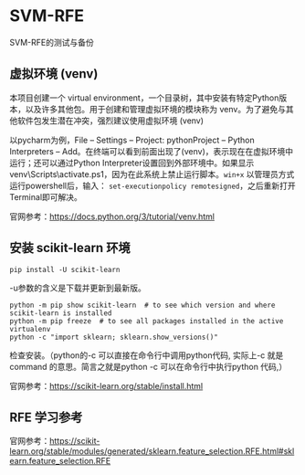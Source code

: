 # SVM-RFE
SVM-RFE的测试与备份

## 虚拟环境 (venv)
本项目创建一个 virtual environment，一个目录树，其中安装有特定Python版本，以及许多其他包。用于创建和管理虚拟环境的模块称为 venv。为了避免与其他软件包发生潜在冲突，强烈建议使用虚拟环境 (venv)

以pycharm为例，File – Settings – Project: pythonProject – Python Interpreters – Add。在终端可以看到前面出现了(venv)，表示现在在虚拟环境中运行；还可以通过Python Interpreter设置回到外部环境中。如果显示venv\Scripts\activate.ps1，因为在此系统上禁止运行脚本。`win+x` 以管理员方式运行powershell后，输入： `set-executionpolicy remotesigned`，之后重新打开Terminal即可解决。

官网参考：https://docs.python.org/3/tutorial/venv.html

## 安装 scikit-learn 环境

```
pip install -U scikit-learn
```
-u参数的含义是下载并更新到最新版。

```shell
python -m pip show scikit-learn  # to see which version and where scikit-learn is installed
python -m pip freeze  # to see all packages installed in the active virtualenv
python -c "import sklearn; sklearn.show_versions()"
```
检查安装。（python的-c 可以直接在命令行中调用python代码, 实际上-c 就是command 的意思。简言之就是python -c 可以在命令行中执行python 代码,）

官网参考：https://scikit-learn.org/stable/install.html 

## RFE 学习参考

官网参考：https://scikit-learn.org/stable/modules/generated/sklearn.feature_selection.RFE.html#sklearn.feature_selection.RFE